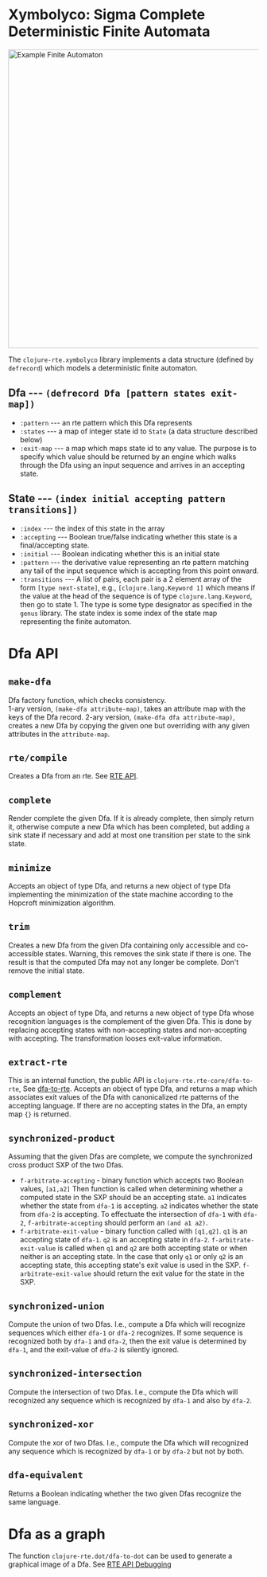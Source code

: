 <!--
 Copyright (c) 2020 EPITA Research and Development Laboratory

 Permission is hereby granted, free of charge, to any person obtaining
 a copy of this software and associated documentation
 files (the "Software"), to deal in the Software without restriction,
 including without limitation the rights to use, copy, modify, merge,
 publish, distribute, sublicense, and/or sell copies of the Software,
 and to permit persons to whom the Software is furnished to do so,
 subject to the following conditions:

 The above copyright notice and this permission notice shall be
 included in all copies or substantial portions of the Software.

 THE SOFTWARE IS PROVIDED "AS IS", WITHOUT WARRANTY OF ANY KIND,
 EXPRESS OR IMPLIED, INCLUDING BUT NOT LIMITED TO THE WARRANTIES OF
 MERCHANTABILITY, FITNESS FOR A PARTICULAR PURPOSE AND
 NONINFRINGEMENT. IN NO EVENT SHALL THE AUTHORS OR COPYRIGHT HOLDERS BE
 LIABLE FOR ANY CLAIM, DAMAGES OR OTHER LIABILITY, WHETHER IN AN ACTION
 OF CONTRACT, TORT OR OTHERWISE, ARISING FROM, OUT OF OR IN CONNECTION
 WITH THE SOFTWARE OR THE USE OR OTHER DEALINGS IN THE SOFTWARE.
-->

# Xymbolyco: Sigma Complete Deterministic Finite Automata

<img src="../img/example-dfa.png" alt="Example Finite Automaton" width="600"/>

The `clojure-rte.xymbolyco` library implements a data structure (defined by `defrecord`)
which models a deterministic finite automaton.

## Dfa --- `(defrecord Dfa [pattern states exit-map])`
* `:pattern` --- an rte pattern which this Dfa represents
* `:states` --- a map of integer state id to `State` (a data structure described below)
* `:exit-map` --- a map which maps state id to any value.  The purpose is to specify which value
should be returned by an engine which walks through the Dfa using an input sequence and
arrives in an accepting state.

## State --- `(index initial accepting pattern transitions])`
* `:index` --- the index of this state in the array
* `:accepting` --- Boolean true/false indicating whether this state is a  final/accepting state.
* `:initial` --- Boolean indicating whether this is an initial state
* `:pattern` --- the derivative value representing an rte pattern matching
any tail of the input sequence which is accepting from this point
onward.
* `:transitions` --- A list of pairs, each pair is a 2 element array of the form
`[type next-state]`, e.g., `[clojure.lang.Keyword 1]`
which means if the value at the head of the sequence is of type
`clojure.lang.Keyword`, then go to state 1.  The type is some type designator
as specified in the `genus` library.  The state index is some index of the state
map representing the finite automaton.

# Dfa API

## `make-dfa` 
Dfa factory function, which checks consistency.  
1-ary version, `(make-dfa attribute-map)`, takes an attribute map with the keys of the Dfa record.
2-ary version, `(make-dfa dfa attribute-map)`, creates a new Dfa by copying the given one but overriding
with any given attributes in the `attribute-map`.
## `rte/compile`
Creates a Dfa from an rte.  See [RTE API](api.md).
## `complete `
Render complete the given Dfa.
If it is already complete, then simply return it,
otherwise compute a new Dfa which has been completed, but
adding a sink state if necessary and add at most one transition
per state to the sink state.

## `minimize`
Accepts an object of type Dfa, and returns a new object of type Dfa
implementing the minimization of the state machine according to the
Hopcroft minimization algorithm.

## `trim`
Creates a new Dfa from the given Dfa containing only accessible and co-accessible
states.  Warning, this removes the sink state if there is one.  The result is
that the computed Dfa may not any longer be complete.
Don't remove the initial state.

## `complement`
Accepts an object of type Dfa, and returns a new object of type Dfa
whose recognition languages is the complement of the given Dfa.
This is done by replacing accepting states with non-accepting states
and non-accepting with accepting.  The transformation looses exit-value
information.

## `extract-rte`
This is an internal function, the public API is `clojure-rte.rte-core/dfa-to-rte`, See [dfa-to-rte](api.md/#dfa-to-rte-dfa).
Accepts an object of type Dfa, and returns a map which associates
exit values of the Dfa with canonicalized rte patterns of the accepting
language. If there are no accepting states in the Dfa, an empty map `{}`
is returned.

## `synchronized-product`
Assuming that the given Dfas are complete, we compute the synchronized cross product SXP
of the two Dfas.
*  `f-arbitrate-accepting` - binary function which accepts two Boolean values, `[a1,a2]`
Then function is called when determining whether a computed state in the SXP
should be an accepting state.  `a1` indicates whether the state from `dfa-1` is
accepting.  `a2` indicates whether the state from `dfa-2` is accepting.
To effectuate the intersection of `dfa-1` with `dfa-2`, `f-arbitrate-accepting` should
perform an `(and a1 a2)`.
* `f-arbitrate-exit-value` - binary function called with `[q1,q2]`.  `q1` is an accepting state
of `dfa-1`.  `q2` is an accepting state in `dfa-2`.
`f-arbitrate-exit-value` is called when `q1` and `q2` are both accepting state or
when neither is an accepting state.   In the case that only `q1` or only `q2`
is an accepting state, this accepting state's exit value is used in the SXP.
`f-arbitrate-exit-value` should return the exit value for the state in the SXP.

## `synchronized-union`
Compute the union of two Dfas.  I.e., compute a Dfa which
will recognize sequences which either `dfa-1` or `dfa-2` recognizes.
If some sequence is recognized both by `dfa-1` and `dfa-2`, then
the exit value is determined by `dfa-1`, and the exit-value of
`dfa-2` is silently ignored.

## `synchronized-intersection`
Compute the intersection of two Dfas. I.e., compute the Dfa which
will recognized any sequence which is recognized by `dfa-1` and also
by `dfa-2`.

## `synchronized-xor`
Compute the xor of two Dfas. I.e., compute the Dfa which
will recognized any sequence which is recognized by `dfa-1` or
by `dfa-2` but not by both.

## `dfa-equivalent`
Returns a Boolean indicating whether the two given Dfas
recognize the same language.

# Dfa as a graph

The function `clojure-rte.dot/dfa-to-dot` can be used to generate a graphical
image of a Dfa.  See [RTE API Debugging](api.md/#debugging)

<!--  LocalWords:  rte Dfa alt img png src xymbolyco RTE API Dfas 
 -->
<!--  LocalWords:  Hopcroft  SXP
 -->
